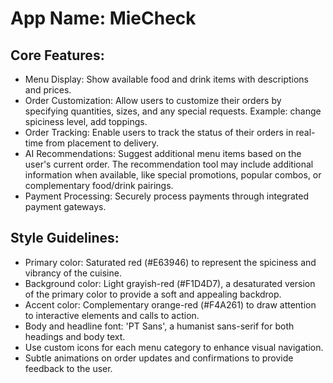 # **App Name**: MieCheck

## Core Features:

- Menu Display: Show available food and drink items with descriptions and prices.
- Order Customization: Allow users to customize their orders by specifying quantities, sizes, and any special requests. Example: change spiciness level, add toppings.
- Order Tracking: Enable users to track the status of their orders in real-time from placement to delivery.
- AI Recommendations: Suggest additional menu items based on the user's current order. The recommendation tool may include additional information when available, like special promotions, popular combos, or complementary food/drink pairings.
- Payment Processing: Securely process payments through integrated payment gateways.

## Style Guidelines:

- Primary color: Saturated red (#E63946) to represent the spiciness and vibrancy of the cuisine.
- Background color: Light grayish-red (#F1D4D7), a desaturated version of the primary color to provide a soft and appealing backdrop.
- Accent color: Complementary orange-red (#F4A261) to draw attention to interactive elements and calls to action.
- Body and headline font: 'PT Sans', a humanist sans-serif for both headings and body text.
- Use custom icons for each menu category to enhance visual navigation.
- Subtle animations on order updates and confirmations to provide feedback to the user.